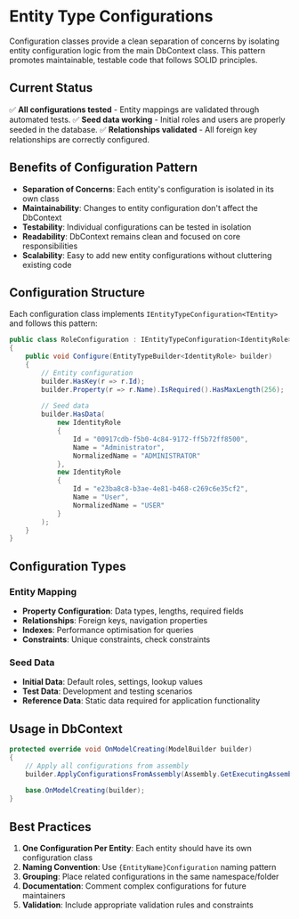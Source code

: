 # Entity Type Configurations

Configuration classes provide a clean separation of concerns by isolating entity configuration logic from the main DbContext class. This pattern promotes maintainable, testable code that follows SOLID principles.

## Current Status
✅ **All configurations tested** - Entity mappings are validated through automated tests.
✅ **Seed data working** - Initial roles and users are properly seeded in the database.
✅ **Relationships validated** - All foreign key relationships are correctly configured.

## Benefits of Configuration Pattern

- **Separation of Concerns**: Each entity's configuration is isolated in its own class
- **Maintainability**: Changes to entity configuration don't affect the DbContext
- **Testability**: Individual configurations can be tested in isolation
- **Readability**: DbContext remains clean and focused on core responsibilities
- **Scalability**: Easy to add new entity configurations without cluttering existing code

## Configuration Structure

Each configuration class implements `IEntityTypeConfiguration<TEntity>` and follows this pattern:

```csharp
public class RoleConfiguration : IEntityTypeConfiguration<IdentityRole>
{
    public void Configure(EntityTypeBuilder<IdentityRole> builder)
    {
        // Entity configuration
        builder.HasKey(r => r.Id);
        builder.Property(r => r.Name).IsRequired().HasMaxLength(256);
        
        // Seed data
        builder.HasData(
            new IdentityRole
            {
                Id = "00917cdb-f5b0-4c84-9172-ff5b72ff8500",
                Name = "Administrator",
                NormalizedName = "ADMINISTRATOR"
            },
            new IdentityRole
            {
                Id = "e23ba8c8-b3ae-4e81-b468-c269c6e35cf2",
                Name = "User",
                NormalizedName = "USER"
            }
        );
    }
}
```

## Configuration Types

### Entity Mapping
- **Property Configuration**: Data types, lengths, required fields
- **Relationships**: Foreign keys, navigation properties
- **Indexes**: Performance optimisation for queries
- **Constraints**: Unique constraints, check constraints

### Seed Data
- **Initial Data**: Default roles, settings, lookup values
- **Test Data**: Development and testing scenarios
- **Reference Data**: Static data required for application functionality

## Usage in DbContext

```csharp
protected override void OnModelCreating(ModelBuilder builder)
{
    // Apply all configurations from assembly
    builder.ApplyConfigurationsFromAssembly(Assembly.GetExecutingAssembly());
    
    base.OnModelCreating(builder);
}
```

## Best Practices

1. **One Configuration Per Entity**: Each entity should have its own configuration class
2. **Naming Convention**: Use `{EntityName}Configuration` naming pattern
3. **Grouping**: Place related configurations in the same namespace/folder
4. **Documentation**: Comment complex configurations for future maintainers
5. **Validation**: Include appropriate validation rules and constraints
